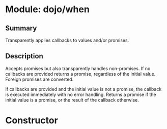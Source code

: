 # Module: dojo/when

## Summary

Transparently applies callbacks to values and/or promises.
## Description

Accepts promises but also transparently handles non-promises. If no
callbacks are provided returns a promise, regardless of the initial
value. Foreign promises are converted.

If callbacks are provided and the initial value is not a promise,
the callback is executed immediately with no error handling. Returns
a promise if the initial value is a promise, or the result of the
callback otherwise.
# Constructor


